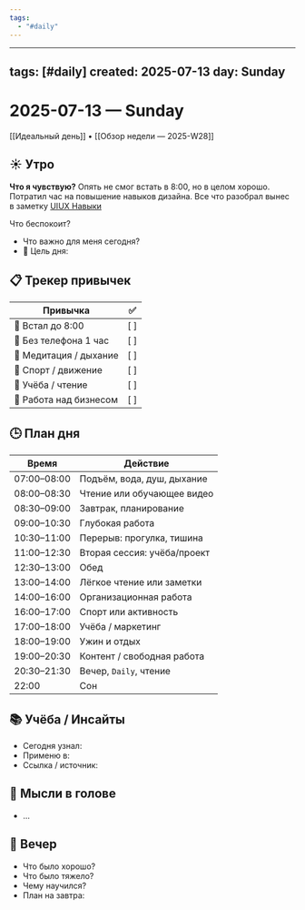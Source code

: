 ```yaml
---
tags:
  - "#daily"
---
```

---
tags: [#daily]
created: 2025-07-13
day: Sunday
---

# 2025-07-13 — Sunday

[[Идеальный день]] • [[Обзор недели — 2025-W28]]

## ☀️ Утро
**Что я чувствую?**
Опять не смог встать в 8:00, но в целом хорошо. Потратил час на повышение навыков дизайна. Все что разобрал вынес в заметку [UIUX Навыки](UIUX%20Навыки.md)

Что беспокоит?
- Что важно для меня сегодня?
- 🎯 Цель дня:

## 📋 Трекер привычек

| Привычка               | ✅   |
| ---------------------- | --- |
| 🌅 Встал до 8:00       | [ ] |
| 📵 Без телефона 1 час  | [ ] |
| 🧘 Медитация / дыхание | [ ] |
| 🚶 Спорт / движение    | [ ] |
| 📒 Учёба / чтение      | [ ] |
| 💼 Работа над бизнесом | [ ] |

## 🕒 План дня

| Время         | Действие                               |
|---------------|------------------------------------------|
| 07:00–08:00   | Подъём, вода, душ, дыхание              |
| 08:00–08:30   | Чтение или обучающее видео              |
| 08:30–09:00   | Завтрак, планирование                   |
| 09:00–10:30   | Глубокая работа                         |
| 10:30–11:00   | Перерыв: прогулка, тишина               |
| 11:00–12:30   | Вторая сессия: учёба/проект             |
| 12:30–13:00   | Обед                                     |
| 13:00–14:00   | Лёгкое чтение или заметки               |
| 14:00–16:00   | Организационная работа                  |
| 16:00–17:00   | Спорт или активность                    |
| 17:00–18:00   | Учёба / маркетинг                       |
| 18:00–19:00   | Ужин и отдых                            |
| 19:00–20:30   | Контент / свободная работа              |
| 20:30–21:30   | Вечер, `Daily`, чтение                  |
| 22:00         | Сон                                      |

## 📚 Учёба / Инсайты

- Сегодня узнал:
- Применю в:
- Ссылка / источник:

## 💭 Мысли в голове

- ...

## 🌙 Вечер

- Что было хорошо?
- Что было тяжело?
- Чему научился?
- План на завтра: